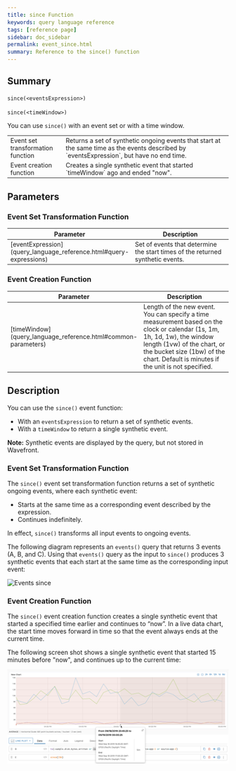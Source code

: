 ```yaml
---
title: since Function
keywords: query language reference
tags: [reference page]
sidebar: doc_sidebar
permalink: event_since.html
summary: Reference to the since() function
---
```

## Summary
```
since(<eventsExpression>)

since(<timeWindow>)
```

You can use `since()` with an event set or with a time window.

<table style="width: 100%;">
<colgroup>
<col width="25%" />
<col width="75%" />
</colgroup>
<tbody>
<tr>
<td markdown="span">Event set transformation function</td>
<td markdown="span">Returns a set of synthetic ongoing events that start at the same time as the events described by `eventsExpression`, but have no end time.</td></tr>
<tr>
<td markdown="span">Event creation<br>function</td>
<td markdown="span">Creates a single synthetic event that started `timeWindow` ago and ended "now".</td>
</tr>
</tbody>
</table>



## Parameters

### Event Set Transformation Function

<table>
<tbody>
<thead>
<tr><th width="20%">Parameter</th><th width="80%">Description</th></tr>
</thead>
<tr>
<td markdown="span"> [eventExpression](query_language_reference.html#query-expressions)</td>
<td>Set of events that determine the start times of the returned synthetic events.</td>
</tr>
</tbody>
</table>

### Event Creation Function

<table>
<tbody>
<thead>
<tr><th width="20%">Parameter</th><th width="80%">Description</th></tr>
</thead>
<tr>
<td markdown="span"> [timeWindow](query_language_reference.html#common-parameters)</td>
<td>Length of the new event. You can specify a time measurement based on the clock or calendar (1s, 1m, 1h, 1d, 1w), the window length (1vw) of the chart, or the bucket size (1bw) of the chart. Default is minutes if the unit is not specified.</td>
</tr>
</tbody>
</table>

## Description

You can use the `since()` event function: 
* With an `eventsExpression` to return a set of synthetic events.
* With a `timeWindow` to return a single synthetic event.

**Note:** Synthetic events are displayed by the query, but not stored in Wavefront.

### Event Set Transformation Function

The `since()` event set transformation function returns a set of synthetic ongoing events, where each synthetic event:
* Starts at the same time as a corresponding event described by the expression. 
* Continues indefinitely.

In effect, `since()` transforms all input events to ongoing events.

The following diagram represents an `events()` query that returns 3 events (A, B, and C). Using that `events()` query as the input to `since()` produces 3 synthetic events that each start at the same time as the corresponding input event:

![Events since](images/since_events.svg)

### Event Creation Function

The `since()` event creation function creates a single synthetic event that started a specified time earlier and continues to “now”. In a live data chart, the start time moves forward in time so that the event always ends at the current time.

The following screen shot shows a single synthetic event that started 15 minutes before "now", and continues up to the current time:

![Event since timewindow](images/event_since_timewindow.png)
